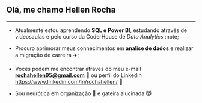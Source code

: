 ## Olá, me chamo **Hellen Rocha**
***
- Atualmente estou aprendendo **SQL e Power BI**, estudando através de vídeosaulas e pelo curso da CoderHouse de *Data Analytics* :note;

- Procuro aprimorar meus conhecimentos em **analise de dados** e realizar a migração de carreira ✈️;

- Vocês podem me encontrar atraves do meu e-mail **rochahellen95@gmail.com** 📧 ou perfil do Linkedin https://www.linkedin.com/in/rochahellen/ 🔗

- Sou neurótica em organização 📔 e gateira alucinada 😻

